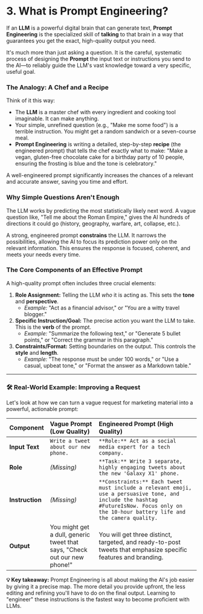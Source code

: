 # 3. What is **Prompt Engineering**?

If an **LLM** is a powerful digital brain that can generate text, **Prompt Engineering** is the specialized skill of **talking** to that brain in a way that guarantees you get the exact, high-quality output you need.

It's much more than just asking a question. It is the careful, systematic process of designing the **Prompt** the input text or instructions you send to the AI—to reliably guide the LLM's vast knowledge toward a very specific, useful goal.

### The Analogy: A Chef and a Recipe

Think of it this way:

* The **LLM** is a master chef with every ingredient and cooking tool imaginable. It can make anything.
* Your simple, unrefined question (e.g., "Make me some food") is a terrible instruction. You might get a random sandwich or a seven-course meal.
* **Prompt Engineering** is writing a detailed, step-by-step **recipe** (the engineered prompt) that tells the chef exactly what to make: "Make a vegan, gluten-free chocolate cake for a birthday party of 10 people, ensuring the frosting is blue and the tone is celebratory."

A well-engineered prompt significantly increases the chances of a relevant and accurate answer, saving you time and effort.

### Why Simple Questions Aren't Enough

The LLM works by predicting the most statistically likely next word. A vague question like, "Tell me about the Roman Empire," gives the AI hundreds of directions it could go (history, geography, warfare, art, collapse, etc.).

A strong, engineered prompt **constrains** the LLM. It narrows the possibilities, allowing the AI to focus its prediction power only on the relevant information. This ensures the response is focused, coherent, and meets your needs every time.

### The Core Components of an Effective Prompt

A high-quality prompt often includes three crucial elements:

1.  **Role Assignment:** Telling the LLM *who* it is acting as. This sets the **tone** and **perspective**.
    * *Example:* "Act as a financial advisor," or "You are a witty travel blogger."
2.  **Specific Instruction/Goal:** The precise action you want the LLM to take. This is the **verb** of the prompt.
    * *Example:* "Summarize the following text," or "Generate 5 bullet points," or "Correct the grammar in this paragraph."
3.  **Constraints/Format:** Setting boundaries on the output. This controls the **style** and **length**.
    * *Example:* "The response must be under 100 words," or "Use a casual, upbeat tone," or "Format the answer as a Markdown table."

***

### 🛠️ Real-World Example: Improving a Request

Let's look at how we can turn a vague request for marketing material into a powerful, actionable prompt:

| Component | Vague Prompt (Low Quality) | Engineered Prompt (High Quality) |
| :--- | :--- | :--- |
| **Input Text** | `Write a tweet about our new phone.` | `**Role:** Act as a social media expert for a tech company.` |
| **Role** | *(Missing)* | `**Task:** Write 3 separate, highly engaging tweets about the new 'Galaxy X1' phone.` |
| **Instruction** | *(Missing)* | `**Constraints:** Each tweet must include a relevant emoji, use a persuasive tone, and include the hashtag #FutureIsNow. Focus only on the 10-hour battery life and the camera quality.` |
| **Output** | You might get a dull, generic tweet that says, "Check out our new phone!" | You will get three distinct, targeted, and ready-to-post tweets that emphasize specific features and branding. |

**💡 Key takeaway:** Prompt Engineering is all about making the AI's job easier by giving it a precise map. The more detail you provide upfront, the less editing and refining you'll have to do on the final output. Learning to "engineer" these instructions is the fastest way to become proficient with LLMs.